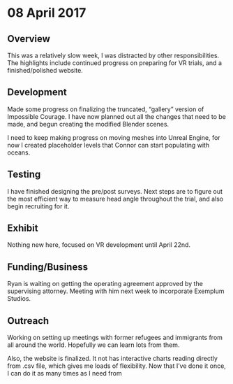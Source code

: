 # 08 April 2017

## Overview

This was a relatively slow week, I was distracted by other responsibilities. The highlights include continued progress on preparing for VR trials, and a finished/polished website.

## Development

Made some progress on finalizing the truncated, “gallery” version of Impossible Courage. I have now planned out all the changes that need to be made, and begun creating the modified Blender scenes.

I need to keep making progress on moving meshes into Unreal Engine, for now I created placeholder levels that Connor can start populating with oceans.

## Testing

I have finished designing the pre/post surveys. Next steps are to figure out the most efficient way to measure head angle throughout the trial, and also begin recruiting for it.

## Exhibit

Nothing new here, focused on VR development until April 22nd.

## Funding/Business

Ryan is waiting on getting the operating agreement approved by the supervising attorney. Meeting with him next week to incorporate Exemplum Studios.

## Outreach

Working on setting up meetings with former refugees and immigrants from all around the world. Hopefully we can learn lots from them.

Also, the website is finalized. It not has interactive charts reading directly from .csv file, which gives me loads of flexibility. Now that I’ve done it once, I can do it as many times as I need from 